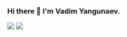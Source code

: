 ### Hi there 👋 I'm Vadim Yangunaev.

<!--
**avg00r/avg00r** is a ✨ _special_ ✨ repository because its `README.md` (this file) appears on your GitHub profile.

Here are some ideas to get you started:

- 🔭 I’m currently working on ...
- 🌱 I’m currently learning ...
- 👯 I’m looking to collaborate on ...
- 🤔 I’m looking for help with ...
- 💬 Ask me about ...
- 📫 How to reach me: ...
- 😄 Pronouns: ...
- ⚡ Fun fact: ...
-->
![](https://komarev.com/ghpvc/?username=adv4000&label=Views+Since+Nov2021&color=brightgreen)
![](https://komarev.com/ghpvc/?username=avg00r&color=green&style=flat&label=Views+Since+Feb2022)
